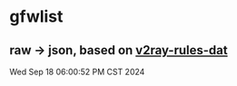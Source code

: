 # gfwlist
## raw -> json, based on [v2ray-rules-dat](https://github.com/Loyalsoldier/v2ray-rules-dat)
Wed Sep 18 06:00:52 PM CST 2024

